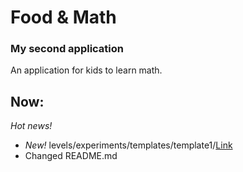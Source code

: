 # Food & Math #

### My second application ###

An application for kids to learn math.

## Now: ##

*Hot news!*

* _New!_ levels/experiments/templates/template1/[Link](https://github.com/progyan/food-n-math/blob/code/levels/experiments/templates/template1/index.html)
* Changed README.md